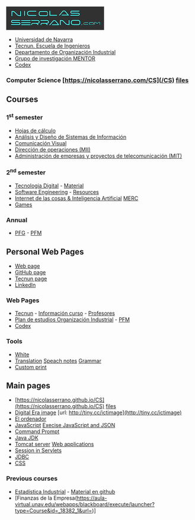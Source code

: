 <link  rel="stylesheet" href="style.css">
<title>NicolasSerrano.es</title>

![](images/web.png)
- [Universidad de Navarra](https://www.unav.edu/)
- [Tecnun. Escuela de Ingenieros](https://tecnun.unav.edu/)
- [Departamento de Organización Industrial](http://tecnun.org)
- [Grupo de investigación MENTOR](http://mentor.tecnun.es)
- [Codex](https://q-server.tecnun.es/codex/)

### Computer Science [https://nicolasserrano.com/CS](/CS) [files](https://github.com/nicolasserrano/CS)

## Courses
### 1<sup>st</sup> semester
- [Hojas de cálculo](http://www.unav.edu/asignatura/hojas-calculo-resolucion-problemas-y-aplicaciones-ing-gr/)
- [Análisis y Diseño de Sistemas de Información](https://tserver.tecnun.es/plan/asignatura?id=1000025605)
- [Comunicación Visual](http://www.unav.es/asignatura/viscom/)
- [Dirección de operaciones (MII)](https://tserver.tecnun.es/plan/asignatura?id=1000024856)
- [Administración de empresas y proyectos de telecomunicación (MIT)](https://tserver.tecnun.es/plan/asignatura?id=1000024834)  

### 2<sup>nd</sup> semester
- [Tecnologia Digital](http://www.unav.es/asignatura/infor2oi/) - [Material](https://aula-virtual.unav.edu/webapps/blackboard/execute/content/blankPage?cmd=view&content_id=_916022_1&course_id=_19856_1)
- [Software Engineering](http://www.unav.es/asignatura/isoftwareing/) - [Resources](https://aula-virtual.unav.edu/webapps/blackboard/execute/content/blankPage?cmd=view&content_id=_651897_1&course_id=_15958_1)
- [Internet de las cosas & Inteligencia Artificial](http://www.unav.edu/asignatura/internet-de-las-cosas--inteligencia-artificial/) [MERC](https://www.unav.edu/en/web/master-ejecutivo-en-reputacion-corporativa/plan-de-estudios)
- [Games](https://nicolasserrano.github.io/Games/) 

### Annual
- [PFG](http://www.nicolasserrano.com/ProyectosOI/PFG) - [PFM](http://www.nicolasserrano.com/ProyectosOI/PFM)

## Personal Web Pages
- [Web page](http://www.nicolasserrano.es/)  
- [GitHub page](https://nicolasserrano.github.io/)  
- [Tecnun page](http://www.tecnun.es/departamentos/personal/ficha/-/journal_content/56_INSTANCE_izKAh02mizKD/10229/31161)  
- [LinkedIn](https://www.linkedin.com/in/nicolás-serrano-493a146) 

### Web Pages
- [Tecnun](http://www.tecnun.es/) - [Información curso](http://www.tecnun.es/alumnos/informacion-para-el-curso) - [Profesores](https://www.tecnun.es/profesores-pas)
- [Plan de estudios Organización Industrial](https://www.unav.edu/web/grado-en-ingenieria-en-organizacion-industrial/plan-de-estudios#p_56_INSTANCE_TtbhyJ2YCe0H) - [PFM](https://nicolasserrano.github.io/ProyectosOI/)
- [Codex](https://q-server.tecnun.es/codex/)

### Tools
- [White](http://www.nicolasserrano.com/viscom/white.html) 
- [Translation](https://translate.google.es/) [Speach notes](https://speechnotes.co/) [Grammar](https://www.grammarcheck.net/editor/)
- [Custom print](https://www.printwhatyoulike.com/)

## Main pages
- [https://nicolasserrano.github.io/CS](https://nicolasserrano.github.io/CS) [files](https://github.com/nicolasserrano/CS)
- [Digital Era image](https://nicolasserrano.github.io/CS/images/digital.png) [url: http://tiny.cc/ictimage](http://tiny.cc/ictimage)
- [El ordenador](https://nicolasserrano.github.io/c5i/Notas)
- [JavaScript](https://nicolasserrano.github.io/CS/JavaScript) [Execise JavaScript and JSON](https://nicolasserrano.github.io/CS/Java/JavaScriptJSON)
- [Command Prompt](https://nicolasserrano.github.io/CS/Cmd)
- [Java JDK](https://nicolasserrano.github.io/CS/JDK)
- [Tomcat server](https://nicolasserrano.github.io/CS/Tomcat) [Web applications](https://nicolasserrano.github.io/CS/Java/WebApplicationExercises)
- [Session in Servlets](https://nicolasserrano.github.io/CS/Servlets)
- [JDBC](https://nicolasserrano.github.io/CS/JDBC)
- [CSS](https://nicolasserrano.github.io/CS/CSS/CSS.pdf)

### Previous courses
- [Estadística Industrial](https://tserver.tecnun.es/plan/asignatura?id=1000025608) - [Material en github](https://nicolasserrano.github.io/practicaDatos/) 
- [Finanzas de la Empresa(https://aula-virtual.unav.edu/webapps/blackboard/execute/launcher?type=Course&id=_18382_1&url=)]




